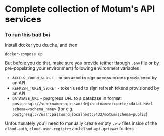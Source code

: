 # Complete collection of Motum's API services

### To run this bad boi
Install docker you douche, and then

```shell
docker-compose up
```

But before you do that, make sure you provide (either through `.env` file or by pre-populating your environment) following environment variables
- `ACCESS_TOKEN_SECRET` - token used to sign access tokens provisioned by an API
- `REFRESH_TOKEN_SECRET` - token used to sign refresh tokens provisioned by an API
- `DATABASE_URL` - posrgress URL to a database in format: 
`postgresql://<username>:<password>@<hostname>:<port>/<database>?schema=<schema_name>`
(for e.g. `postgresql://user:password@localhost:5432/motum?schema=public`)

Unfourtunately you'll need to manually create empty `.env` files inside of the `cloud-auth`, `cloud-user-registry` and `cloud-api-gateway` folders
